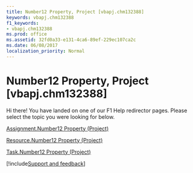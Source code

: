 ```yaml
---
title: Number12 Property, Project [vbapj.chm132388]
keywords: vbapj.chm132388
f1_keywords:
- vbapj.chm132388
ms.prod: office
ms.assetid: 32fd0a33-e131-4ca6-89ef-229ec107ca2c
ms.date: 06/08/2017
localization_priority: Normal
---
```



# Number12 Property, Project [vbapj.chm132388]

Hi there! You have landed on one of our F1 Help redirector pages. Please select the topic you were looking for below.

[Assignment.Number12 Property (Project)](https://msdn.microsoft.com/library/aa305f50-5145-69c2-5038-8884ac2cb2c6%28Office.15%29.aspx)

[Resource.Number12 Property (Project)](https://msdn.microsoft.com/library/bb69b663-b951-719f-8351-bcbdc3e561a1%28Office.15%29.aspx)

[Task.Number12 Property (Project)](https://msdn.microsoft.com/library/aa986b10-c165-8bdf-e24a-509628a4951d%28Office.15%29.aspx)

[!include[Support and feedback](~/includes/feedback-boilerplate.md)]